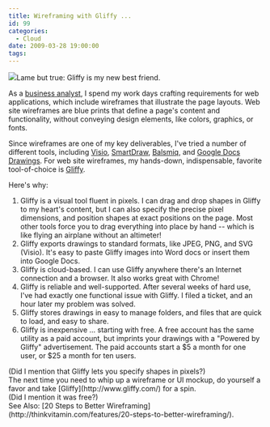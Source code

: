 ```yaml
---
title: Wireframing with Gliffy ...
id: 99
categories:
  - Cloud
date: 2009-03-28 19:00:00
tags:
---
```


[![](https://tedhusted.files.wordpress.com/2009/03/85f60-gliffy-com.png)](http://www.gliffy.com/examples/wireframes/)Lame but true: Gliffy is my new best friend.
<div>

As a [business analyst](http://theiiba.org/), I spend my work days crafting requirements for web applications, which include wireframes that illustrate the page layouts. Web site wireframes are blue prints that define a page's content and functionality, without conveying design elements, like colors, graphics, or fonts.

</div>
<div>

Since wireframes are one of my key deliverables, I've tried a number of different tools, including [Visio](http://office.microsoft.com/en-us/visio/default.aspx), [SmartDraw](http://www.smartdraw.com/), [Balsmiq](http://www.balsamiq.com/), and [Google Docs Drawings](http://googledocs.blogspot.com/2009/03/drawing-on-your-creativity-in-docs.html). For web site wireframes, my hands-down, indispensable, favorite tool-of-choice is [Gliffy](http://www.gliffy.com/).

Here's why:

</div>

1.  Gliffy is a visual tool fluent in pixels. I can drag and drop shapes in Gliffy to my heart's content, but I can also specify the precise pixel dimensions, and position shapes at exact positions on the page. Most other tools force you to drag everything into place by hand -- which is like flying an airplane without an altimeter!
2.  Gliffy exports drawings to standard formats, like JPEG, PNG, and SVG (Visio). It's easy to paste Gliffy images into Word docs or insert them into Google Docs.
3.  Gliffy is cloud-based. I can use Gliffy anywhere there's an Internet connection and a browser. It also works great with Chrome!
4.  Gliffy is reliable and well-supported. After several weeks of hard use, I've had exactly one functional issue with Gliffy. I filed a ticket, and an hour later my problem was solved.
5.  Gliffy stores drawings in easy to manage folders, and files that are quick to load, and easy to share.
6.  Gliffy is inexpensive ... starting with free. A free account has the same utility as a paid account, but imprints your drawings with a "Powered by Gliffy" advertisement. The paid accounts start a $5 a month for one user, or $25 a month for ten users.
<div>(Did I mention that Gliffy lets you specify shapes in pixels?)</div>
<div></div>
<div>The next time you need to whip up a wireframe or UI mockup, do yourself a favor and take [Gliffy](http://www.gliffy.com/) for a spin.</div>
<div></div>
<div>(Did I mention it was free?)</div>
<div></div>
<div>See Also: [20 Steps to Better Wireframing](http://thinkvitamin.com/features/20-steps-to-better-wireframing/).</div>